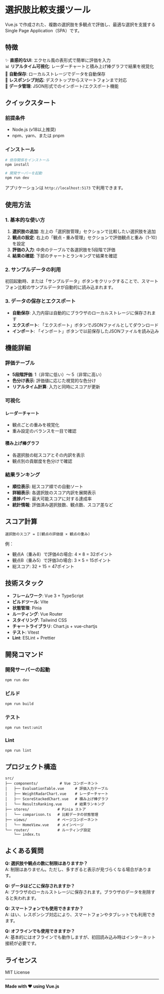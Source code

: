 # 選択肢比較支援ツール

Vue.js で作成された、複数の選択肢を多観点で評価し、最適な選択を支援するSingle Page Application（SPA）です。

## 特徴

✨ **直感的なUI**: エクセル風の表形式で簡単に評価を入力  
📊 **リアルタイム可視化**: レーダーチャートと積み上げ棒グラフで結果を視覚化  
💾 **自動保存**: ローカルストレージでデータを自動保存  
📱 **レスポンシブ対応**: デスクトップからスマートフォンまで対応  
🔄 **データ管理**: JSON形式でのインポート/エクスポート機能

## クイックスタート

### 前提条件

- Node.js (v18以上推奨)
- npm、yarn、または pnpm

### インストール

```bash
# 依存関係をインストール
npm install

# 開発サーバーを起動
npm run dev
```

アプリケーションは `http://localhost:5173` で利用できます。

## 使用方法

### 1. 基本的な使い方

1. **選択肢の追加**: 左上の「選択肢管理」セクションで比較したい選択肢を追加
2. **観点の設定**: 右上の「観点・重み管理」セクションで評価観点と重み（1-10）を設定
3. **評価の入力**: 中央のテーブルで各選択肢を5段階で評価
4. **結果の確認**: 下部のチャートとランキングで結果を確認

### 2. サンプルデータの利用

初回起動時、または「サンプルデータ」ボタンをクリックすることで、スマートフォン比較のサンプルデータが自動的に読み込まれます。

### 3. データの保存とエクスポート

- **自動保存**: 入力内容は自動的にブラウザのローカルストレージに保存されます
- **エクスポート**: 「エクスポート」ボタンでJSONファイルとしてダウンロード
- **インポート**: 「インポート」ボタンで以前保存したJSONファイルを読み込み

## 機能詳細

### 評価テーブル

- **5段階評価**: 1（非常に低い）〜 5（非常に高い）
- **色分け表示**: 評価値に応じた視覚的な色分け
- **リアルタイム計算**: 入力と同時にスコアが更新

### 可視化

#### レーダーチャート

- 観点ごとの重みを視覚化
- 重み設定のバランスを一目で確認

#### 積み上げ棒グラフ

- 各選択肢の総スコアとその内訳を表示
- 観点別の貢献度を色分けで確認

### 結果ランキング

- **順位表示**: 総スコア順での自動ソート
- **詳細表示**: 各選択肢のスコア内訳を展開表示
- **進捗バー**: 最大可能スコアに対する達成率
- **統計情報**: 評価済み選択肢数、観点数、スコア差など

## スコア計算

```
選択肢のスコア = Σ(観点の評価値 × 観点の重み)
```

例：

- 観点A（重み8）で評価4の場合: 4 × 8 = 32ポイント
- 観点B（重み5）で評価3の場合: 3 × 5 = 15ポイント
- 総スコア: 32 + 15 = 47ポイント

## 技術スタック

- **フレームワーク**: Vue 3 + TypeScript
- **ビルドツール**: Vite
- **状態管理**: Pinia
- **ルーティング**: Vue Router
- **スタイリング**: Tailwind CSS
- **チャートライブラリ**: Chart.js + vue-chartjs
- **テスト**: Vitest
- **Lint**: ESLint + Prettier

## 開発コマンド

### 開発サーバーの起動

```bash
npm run dev
```

### ビルド

```bash
npm run build
```

### テスト

```bash
npm run test:unit
```

### Lint

```bash
npm run lint
```

## プロジェクト構造

```
src/
├── components/          # Vue コンポーネント
│   ├── EvaluationTable.vue     # 評価入力テーブル
│   ├── WeightRadarChart.vue    # レーダーチャート
│   ├── ScoreStackedChart.vue   # 積み上げ棒グラフ
│   └── ResultsRanking.vue      # 結果ランキング
├── stores/             # Pinia ストア
│   └── comparison.ts   # 比較データの状態管理
├── views/              # ページコンポーネント
│   └── HomeView.vue    # メインページ
└── router/             # ルーティング設定
    └── index.ts
```

## よくある質問

**Q: 選択肢や観点の数に制限はありますか？**  
A: 制限はありません。ただし、多すぎると表示が見づらくなる場合があります。

**Q: データはどこに保存されますか？**  
A: ブラウザのローカルストレージに保存されます。ブラウザのデータを削除すると失われます。

**Q: スマートフォンでも使用できますか？**  
A: はい、レスポンシブ対応により、スマートフォンやタブレットでも利用できます。

**Q: オフラインでも使用できますか？**  
A: 基本的にはオフラインでも動作しますが、初回読み込み時はインターネット接続が必要です。

## ライセンス

MIT License

---

**Made with ❤️ using Vue.js**
